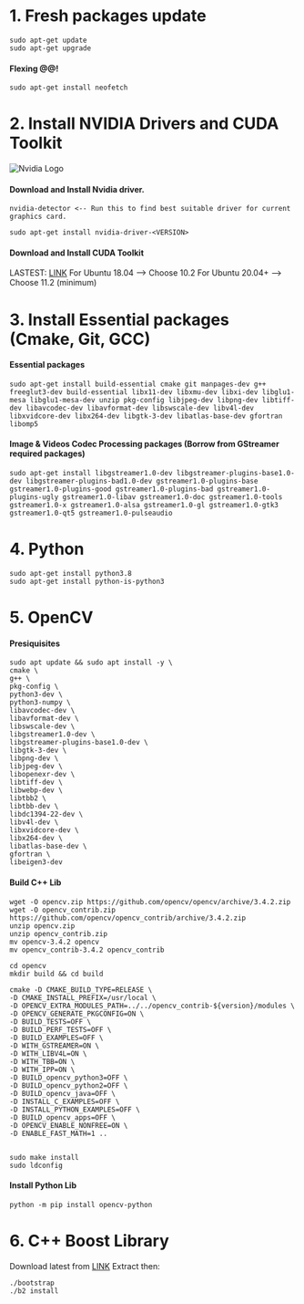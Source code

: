 # 1. Fresh packages update
```
sudo apt-get update
sudo apt-get upgrade
```
#### Flexing @@!
```
sudo apt-get install neofetch
```
# 2. Install NVIDIA Drivers and CUDA Toolkit
![Nvidia Logo](https://companieslogo.com/img/orig/NVDA_BIG-8c0fdc59.png?t=1633073585 "NVIDIA")
#### Download and Install Nvidia driver.
```
nvidia-detector <-- Run this to find best suitable driver for current graphics card.

sudo apt-get install nvidia-driver-<VERSION>
```

#### Download and Install CUDA Toolkit 
LASTEST: [LINK](https://developer.nvidia.com/cuda-downloads)
For Ubuntu 18.04 --> Choose 10.2
For Ubuntu 20.04+ --> Choose 11.2 (minimum)

# 3. Install Essential packages (Cmake, Git, GCC)
#### Essential packages
```
sudo apt-get install build-essential cmake git manpages-dev g++ freeglut3-dev build-essential libx11-dev libxmu-dev libxi-dev libglu1-mesa libglu1-mesa-dev unzip pkg-config libjpeg-dev libpng-dev libtiff-dev libavcodec-dev libavformat-dev libswscale-dev libv4l-dev libxvidcore-dev libx264-dev libgtk-3-dev libatlas-base-dev gfortran libomp5
```
#### Image & Videos Codec Processing packages (Borrow from GStreamer required packages)
```
sudo apt-get install libgstreamer1.0-dev libgstreamer-plugins-base1.0-dev libgstreamer-plugins-bad1.0-dev gstreamer1.0-plugins-base gstreamer1.0-plugins-good gstreamer1.0-plugins-bad gstreamer1.0-plugins-ugly gstreamer1.0-libav gstreamer1.0-doc gstreamer1.0-tools gstreamer1.0-x gstreamer1.0-alsa gstreamer1.0-gl gstreamer1.0-gtk3 gstreamer1.0-qt5 gstreamer1.0-pulseaudio
```
# 4. Python
```
sudo apt-get install python3.8
sudo apt-get install python-is-python3
```
# 5. OpenCV
#### Presiquisites

```
sudo apt update && sudo apt install -y \
cmake \
g++ \
pkg-config \
python3-dev \
python3-numpy \
libavcodec-dev \
libavformat-dev \
libswscale-dev \
libgstreamer1.0-dev \
libgstreamer-plugins-base1.0-dev \
libgtk-3-dev \
libpng-dev \
libjpeg-dev \
libopenexr-dev \
libtiff-dev \
libwebp-dev \
libtbb2 \
libtbb-dev \
libdc1394-22-dev \
libv4l-dev \
libxvidcore-dev \
libx264-dev \
libatlas-base-dev \
gfortran \
libeigen3-dev
```

#### Build C++ Lib
```
wget -O opencv.zip https://github.com/opencv/opencv/archive/3.4.2.zip  
wget -O opencv_contrib.zip https://github.com/opencv/opencv_contrib/archive/3.4.2.zip  
unzip opencv.zip  
unzip opencv_contrib.zip  
mv opencv-3.4.2 opencv  
mv opencv_contrib-3.4.2 opencv_contrib

cd opencv
mkdir build && cd build

cmake -D CMAKE_BUILD_TYPE=RELEASE \
-D CMAKE_INSTALL_PREFIX=/usr/local \
-D OPENCV_EXTRA_MODULES_PATH=../../opencv_contrib-${version}/modules \
-D OPENCV_GENERATE_PKGCONFIG=ON \
-D BUILD_TESTS=OFF \
-D BUILD_PERF_TESTS=OFF \
-D BUILD_EXAMPLES=OFF \
-D WITH_GSTREAMER=ON \
-D WITH_LIBV4L=ON \
-D WITH_TBB=ON \
-D WITH_IPP=ON \
-D BUILD_opencv_python3=OFF \
-D BUILD_opencv_python2=OFF \
-D BUILD_opencv_java=OFF \
-D INSTALL_C_EXAMPLES=OFF \
-D INSTALL_PYTHON_EXAMPLES=OFF \
-D BUILD_opencv_apps=OFF \
-D OPENCV_ENABLE_NONFREE=ON \ 
-D ENABLE_FAST_MATH=1 ..


sudo make install  
sudo ldconfig
```
#### Install Python Lib
```
python -m pip install opencv-python
```
# 6. C++ Boost Library
Download latest from [LINK](https://www.boost.org/users/download/)
Extract then:
```
./bootstrap
./b2 install
```

